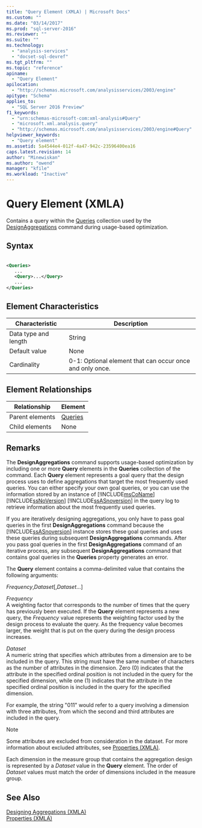 ```yaml
---
title: "Query Element (XMLA) | Microsoft Docs"
ms.custom: ""
ms.date: "03/14/2017"
ms.prod: "sql-server-2016"
ms.reviewer: ""
ms.suite: ""
ms.technology: 
  - "analysis-services"
  - "docset-sql-devref"
ms.tgt_pltfrm: ""
ms.topic: "reference"
apiname: 
  - "Query Element"
apilocation: 
  - "http://schemas.microsoft.com/analysisservices/2003/engine"
apitype: "Schema"
applies_to: 
  - "SQL Server 2016 Preview"
f1_keywords: 
  - "urn:schemas-microsoft-com:xml-analysis#Query"
  - "microsoft.xml.analysis.query"
  - "http://schemas.microsoft.com/analysisservices/2003/engine#Query"
helpviewer_keywords: 
  - "Query element"
ms.assetid: 5a4544e4-012f-4a47-942c-23596400ea16
caps.latest.revision: 14
author: "Minewiskan"
ms.author: "owend"
manager: "kfile"
ms.workload: "Inactive"
---
```

# Query Element (XMLA)
  Contains a query within the [Queries](../../../analysis-services/xmla/xml-elements-properties/queries-element-xmla.md) collection used by the [DesignAggregations](../../../analysis-services/xmla/xml-elements-commands/designaggregations-element-xmla.md) command during usage-based optimization.  
  
## Syntax  
  
```xml  
  
<Queries>  
   ...  
   <Query>...</Query>  
   ...  
</Queries>  
```  
  
## Element Characteristics  
  
|Characteristic|Description|  
|--------------------|-----------------|  
|Data type and length|String|  
|Default value|None|  
|Cardinality|0-1: Optional element that can occur once and only once.|  
  
## Element Relationships  
  
|Relationship|Element|  
|------------------|-------------|  
|Parent elements|[Queries](../../../analysis-services/xmla/xml-elements-properties/queries-element-xmla.md)|  
|Child elements|None|  
  
## Remarks  
 The **DesignAggregations** command supports usage-based optimization by including one or more **Query** elements in the **Queries** collection of the command. Each **Query** element represents a goal query that the design process uses to define aggregations that target the most frequently used queries. You can either specify your own goal queries, or you can use the information stored by an instance of [!INCLUDE[msCoName](../../../includes/msconame-md.md)] [!INCLUDE[ssNoVersion](../../../includes/ssnoversion-md.md)] [!INCLUDE[ssASnoversion](../../../includes/ssasnoversion-md.md)] in the query log to retrieve information about the most frequently used queries.  
  
 If you are iteratively designing aggregations, you only have to pass goal queries in the first **DesignAggregations** command because the [!INCLUDE[ssASnoversion](../../../includes/ssasnoversion-md.md)] instance stores these goal queries and uses these queries during subsequent **DesignAggregations** commands. After you pass goal queries in the first **DesignAggregations** command of an iterative process, any subsequent **DesignAggregations** command that contains goal queries in the **Queries** property generates an error.  
  
 The **Query** element contains a comma-delimited value that contains the following arguments:  
  
 *Frequency*,*Dataset*[,*Dataset*...]  
  
 *Frequency*  
 A weighting factor that corresponds to the number of times that the query has previously been executed. If the **Query** element represents a new query, the *Frequency* value represents the weighting factor used by the design process to evaluate the query. As the frequency value becomes larger, the weight that is put on the query during the design process increases.  
  
 *Dataset*  
 A numeric string that specifies which attributes from a dimension are to be included in the query. This string must have the same number of characters as the number of attributes in the dimension. Zero (0) indicates that the attribute in the specified ordinal position is not included in the query for the specified dimension, while one (1) indicates that the attribute in the specified ordinal position is included in the query for the specified dimension.  
  
 For example, the string "011" would refer to a query involving a dimension with three attributes, from which the second and third attributes are included in the query.  
  
> [!NOTE]  
>  Some attributes are excluded from consideration in the dataset. For more information about excluded attributes, see [Properties (XMLA)](../../../analysis-services/xmla/xml-elements-properties/query-element-xmla.md).  
  
 Each dimension in the measure group that contains the aggregation design is represented by a *Dataset* value in the **Query** element. The order of *Dataset* values must match the order of dimensions included in the measure group.  
  
## See Also  
 [Designing Aggregations &#40;XMLA&#41;](../../../analysis-services/multidimensional-models-scripting-language-assl-xmla/designing-aggregations-xmla.md)   
 [Properties &#40;XMLA&#41;](../../../analysis-services/xmla/xml-elements-properties/xml-elements-properties.md)  
  
  
